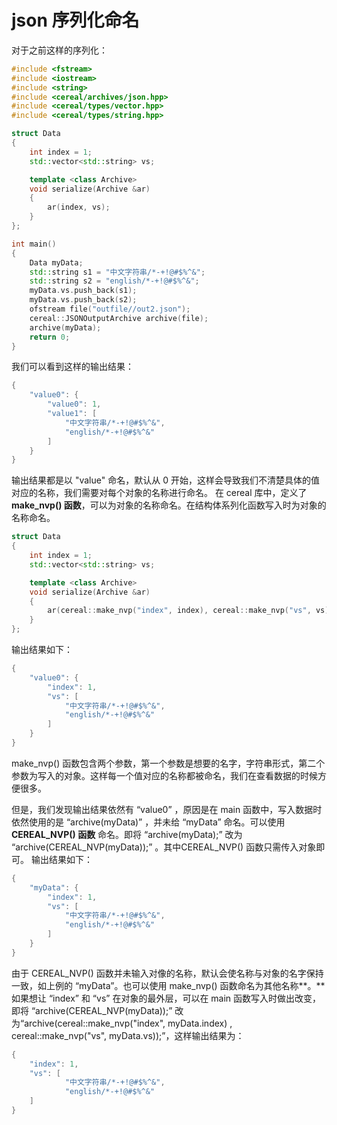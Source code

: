 # json 序列化命名

对于之前这样的序列化：

```cpp
#include <fstream>
#include <iostream>
#include <string>
#include <cereal/archives/json.hpp>
#include <cereal/types/vector.hpp>
#include <cereal/types/string.hpp>

struct Data 
{
	int index = 1;
	std::vector<std::string> vs;

	template <class Archive>
	void serialize(Archive &ar) 
    {
		ar(index, vs);
	}
};

int main() 
{
	Data myData;
	std::string s1 = "中文字符串/*-+!@#$%^&";
	std::string s2 = "english/*-+!@#$%^&";
	myData.vs.push_back(s1);
	myData.vs.push_back(s2);
	ofstream file("outfile//out2.json");
	cereal::JSONOutputArchive archive(file);
	archive(myData);
	return 0;
}
```
我们可以看到这样的输出结果：
```cpp
{    
    "value0": {
        "value0": 1,
        "value1": [
            "中文字符串/*-+!@#$%^&",
            "english/*-+!@#$%^&"
        ]
    }
}
```
输出结果都是以 "value" 命名，默认从 0 开始，这样会导致我们不清楚具体的值对应的名称，我们需要对每个对象的名称进行命名。
在 cereal 库中，定义了 **make_nvp() 函数**，可以为对象的名称命名。在结构体系列化函数写入时为对象的名称命名。

```cpp
struct Data 
{
	int index = 1;
	std::vector<std::string> vs;

	template <class Archive>
	void serialize(Archive &ar) 
    {
		ar(cereal::make_nvp("index", index), cereal::make_nvp("vs", vs));
	}
};
```
输出结果如下：
```cpp
{
    "value0": {
        "index": 1,
        "vs": [
            "中文字符串/*-+!@#$%^&",
            "english/*-+!@#$%^&"
        ]
    }
}
```
make_nvp() 函数包含两个参数，第一个参数是想要的名字，字符串形式，第二个参数为写入的对象。这样每一个值对应的名称都被命名，我们在查看数据的时候方便很多。

但是，我们发现输出结果依然有 “value0” ，原因是在 main 函数中，写入数据时依然使用的是 “archive(myData)” ，并未给 “myData” 命名。可以使用 **CEREAL_NVP() 函数** 命名。即将 “archive(myData);” 改为 “archive(CEREAL_NVP(myData));” 。其中CEREAL_NVP() 函数只需传入对象即可。
输出结果如下：

```cpp
{
    "myData": {
        "index": 1,
        "vs": [
            "中文字符串/*-+!@#$%^&",
            "english/*-+!@#$%^&"
        ]
    }
}
```
由于 CEREAL_NVP() 函数并未输入对像的名称，默认会使名称与对象的名字保持一致，如上例的 “myData”。也可以使用 make_nvp() 函数命名为其他名称**。**如果想让 “index” 和 “vs” 在对象的最外层，可以在 main 函数写入时做出改变，即将 “archive(CEREAL_NVP(myData));” 改为“archive(cereal::make_nvp("index", myData.index) ,  cereal::make_nvp("vs", myData.vs));”，这样输出结果为：
```cpp
{
    "index": 1,
    "vs": [
            "中文字符串/*-+!@#$%^&",
            "english/*-+!@#$%^&"
    ]
}
```
